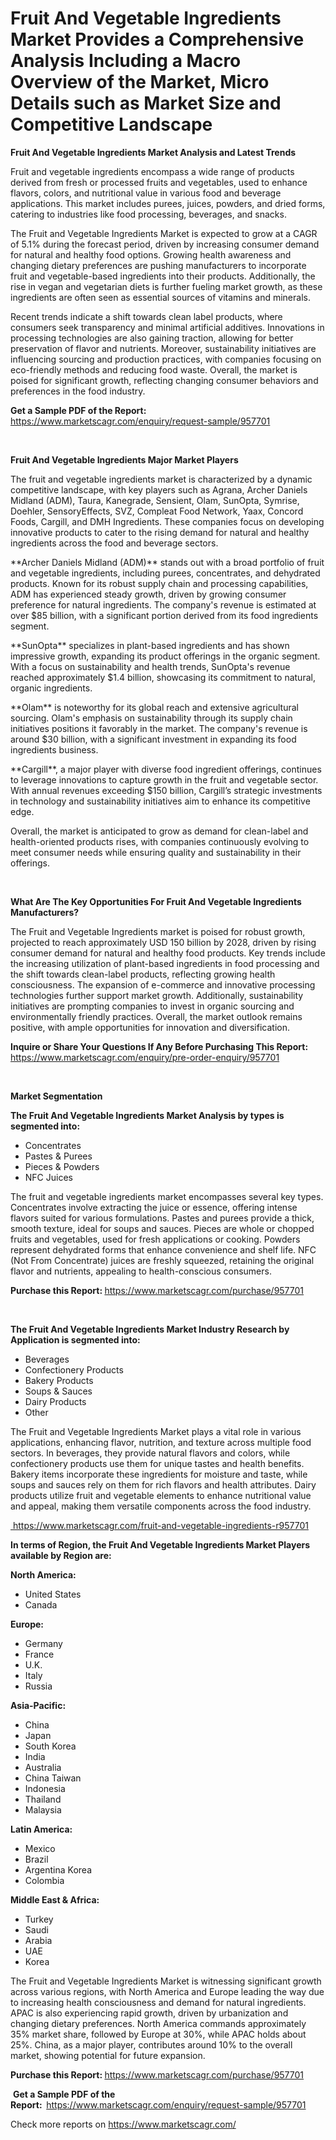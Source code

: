 <p><h1>Fruit And Vegetable Ingredients Market Provides a Comprehensive Analysis Including a Macro Overview of the Market, Micro Details such as Market Size and Competitive Landscape</h1></p><p><strong>Fruit And Vegetable Ingredients Market Analysis and Latest Trends</strong></p>
<p><p>Fruit and vegetable ingredients encompass a wide range of products derived from fresh or processed fruits and vegetables, used to enhance flavors, colors, and nutritional value in various food and beverage applications. This market includes purees, juices, powders, and dried forms, catering to industries like food processing, beverages, and snacks.</p><p>The Fruit and Vegetable Ingredients Market is expected to grow at a CAGR of 5.1% during the forecast period, driven by increasing consumer demand for natural and healthy food options. Growing health awareness and changing dietary preferences are pushing manufacturers to incorporate fruit and vegetable-based ingredients into their products. Additionally, the rise in vegan and vegetarian diets is further fueling market growth, as these ingredients are often seen as essential sources of vitamins and minerals.</p><p>Recent trends indicate a shift towards clean label products, where consumers seek transparency and minimal artificial additives. Innovations in processing technologies are also gaining traction, allowing for better preservation of flavor and nutrients. Moreover, sustainability initiatives are influencing sourcing and production practices, with companies focusing on eco-friendly methods and reducing food waste. Overall, the market is poised for significant growth, reflecting changing consumer behaviors and preferences in the food industry.</p></p>
<p><strong>Get a Sample PDF of the Report:&nbsp;</strong> <a href="https://www.marketscagr.com/enquiry/request-sample/957701?utm_campaign=1895&utm_medium=2&utm_source=Github&utm_content=ia&utm_term=14022025&utm_id=fruit-and-vegetable-ingredients">https://www.marketscagr.com/enquiry/request-sample/957701</a></p>
<p>&nbsp;</p>
<p><strong>Fruit And Vegetable Ingredients Major Market Players</strong></p>
<p><p>The fruit and vegetable ingredients market is characterized by a dynamic competitive landscape, with key players such as Agrana, Archer Daniels Midland (ADM), Taura, Kanegrade, Sensient, Olam, SunOpta, Symrise, Doehler, SensoryEffects, SVZ, Compleat Food Network, Yaax, Concord Foods, Cargill, and DMH Ingredients. These companies focus on developing innovative products to cater to the rising demand for natural and healthy ingredients across the food and beverage sectors.</p><p>**Archer Daniels Midland (ADM)** stands out with a broad portfolio of fruit and vegetable ingredients, including purees, concentrates, and dehydrated products. Known for its robust supply chain and processing capabilities, ADM has experienced steady growth, driven by growing consumer preference for natural ingredients. The company's revenue is estimated at over $85 billion, with a significant portion derived from its food ingredients segment.</p><p>**SunOpta** specializes in plant-based ingredients and has shown impressive growth, expanding its product offerings in the organic segment. With a focus on sustainability and health trends, SunOpta's revenue reached approximately $1.4 billion, showcasing its commitment to natural, organic ingredients.</p><p>**Olam** is noteworthy for its global reach and extensive agricultural sourcing. Olam's emphasis on sustainability through its supply chain initiatives positions it favorably in the market. The company's revenue is around $30 billion, with a significant investment in expanding its food ingredients business.</p><p>**Cargill**, a major player with diverse food ingredient offerings, continues to leverage innovations to capture growth in the fruit and vegetable sector. With annual revenues exceeding $150 billion, Cargill’s strategic investments in technology and sustainability initiatives aim to enhance its competitive edge.</p><p>Overall, the market is anticipated to grow as demand for clean-label and health-oriented products rises, with companies continuously evolving to meet consumer needs while ensuring quality and sustainability in their offerings.</p></p>
<p>&nbsp;</p>
<p><strong>What Are The Key Opportunities For Fruit And Vegetable Ingredients Manufacturers?</strong></p>
<p><p>The Fruit and Vegetable Ingredients market is poised for robust growth, projected to reach approximately USD 150 billion by 2028, driven by rising consumer demand for natural and healthy food products. Key trends include the increasing utilization of plant-based ingredients in food processing and the shift towards clean-label products, reflecting growing health consciousness. The expansion of e-commerce and innovative processing technologies further support market growth. Additionally, sustainability initiatives are prompting companies to invest in organic sourcing and environmentally friendly practices. Overall, the market outlook remains positive, with ample opportunities for innovation and diversification.</p></p>
<p><strong>Inquire or Share Your Questions If Any Before Purchasing This Report:</strong> <a href="https://www.marketscagr.com/enquiry/pre-order-enquiry/957701?utm_campaign=1895&utm_medium=2&utm_source=Github&utm_content=ia&utm_term=14022025&utm_id=fruit-and-vegetable-ingredients">https://www.marketscagr.com/enquiry/pre-order-enquiry/957701</a></p>
<p>&nbsp;</p>
<p><strong>Market Segmentation</strong></p>
<p><strong>The Fruit And Vegetable Ingredients Market Analysis by types is segmented into:</strong></p>
<p><ul><li>Concentrates</li><li>Pastes & Purees</li><li>Pieces & Powders</li><li>NFC Juices</li></ul></p>
<p><p>The fruit and vegetable ingredients market encompasses several key types. Concentrates involve extracting the juice or essence, offering intense flavors suited for various formulations. Pastes and purees provide a thick, smooth texture, ideal for soups and sauces. Pieces are whole or chopped fruits and vegetables, used for fresh applications or cooking. Powders represent dehydrated forms that enhance convenience and shelf life. NFC (Not From Concentrate) juices are freshly squeezed, retaining the original flavor and nutrients, appealing to health-conscious consumers.</p></p>
<p><strong>Purchase this Report:&nbsp;</strong><a href="https://www.marketscagr.com/purchase/957701?utm_campaign=1895&utm_medium=2&utm_source=Github&utm_content=ia&utm_term=14022025&utm_id=fruit-and-vegetable-ingredients">https://www.marketscagr.com/purchase/957701</a></p>
<p>&nbsp;</p>
<p><strong>The Fruit And Vegetable Ingredients Market Industry Research by Application is segmented into:</strong></p>
<p><ul><li>Beverages</li><li>Confectionery Products</li><li>Bakery Products</li><li>Soups & Sauces</li><li>Dairy Products</li><li>Other</li></ul></p>
<p><p>The Fruit and Vegetable Ingredients Market plays a vital role in various applications, enhancing flavor, nutrition, and texture across multiple food sectors. In beverages, they provide natural flavors and colors, while confectionery products use them for unique tastes and health benefits. Bakery items incorporate these ingredients for moisture and taste, while soups and sauces rely on them for rich flavors and health attributes. Dairy products utilize fruit and vegetable elements to enhance nutritional value and appeal, making them versatile components across the food industry.</p></p>
<p><a href="https://www.marketscagr.com/fruit-and-vegetable-ingredients-r957701?utm_campaign=1895&utm_medium=2&utm_source=Github&utm_content=ia&utm_term=14022025&utm_id=fruit-and-vegetable-ingredients">&nbsp;https://www.marketscagr.com/fruit-and-vegetable-ingredients-r957701</a></p>
<p><strong>In terms of Region, the Fruit And Vegetable Ingredients Market Players available by Region are:</strong></p>
<p>
    <p> <strong> North America: </strong>
        <ul>
            <li>United States</li>
            <li>Canada</li>
        </ul>
        </p> 
    <p> <strong> Europe: </strong>
        <ul>
            <li>Germany</li>
            <li>France</li>
            <li>U.K.</li>
            <li>Italy</li>
            <li>Russia</li>
        </ul>
        </p> 
    <p> <strong> Asia-Pacific: </strong>
        <ul>
            <li>China</li>
            <li>Japan</li>
            <li>South Korea</li>
            <li>India</li>
            <li>Australia</li>
            <li>China Taiwan</li>
            <li>Indonesia</li>
            <li>Thailand</li>
            <li>Malaysia</li>
        </ul>
        </p> 
    <p> <strong> Latin America: </strong>
        <ul>
            <li>Mexico</li>
            <li>Brazil</li>
            <li>Argentina Korea</li>
            <li>Colombia</li>
        </ul>
        </p> 
    <p> <strong> Middle East & Africa: </strong>
        <ul>
            <li>Turkey</li>
            <li>Saudi</li>
            <li>Arabia</li>
            <li>UAE</li>
            <li>Korea</li>
        </ul>
    </p>
    </p>
<p><p>The Fruit and Vegetable Ingredients Market is witnessing significant growth across various regions, with North America and Europe leading the way due to increasing health consciousness and demand for natural ingredients. APAC is also experiencing rapid growth, driven by urbanization and changing dietary preferences. North America commands approximately 35% market share, followed by Europe at 30%, while APAC holds about 25%. China, as a major player, contributes around 10% to the overall market, showing potential for future expansion.</p></p>
<p><strong>Purchase this Report: </strong><a href="https://www.marketscagr.com/purchase/957701?utm_campaign=1895&utm_medium=2&utm_source=Github&utm_content=ia&utm_term=14022025&utm_id=fruit-and-vegetable-ingredients">https://www.marketscagr.com/purchase/957701</a></p>
<p>&nbsp;<strong>Get a Sample PDF of the Report:&nbsp;&nbsp;</strong><a href="https://www.marketscagr.com/enquiry/request-sample/957701?utm_campaign=1895&utm_medium=2&utm_source=Github&utm_content=ia&utm_term=14022025&utm_id=fruit-and-vegetable-ingredients">https://www.marketscagr.com/enquiry/request-sample/957701</a></p>
<p><strong></strong></p>
<p>Check more reports on <a href="https://www.marketscagr.com/?utm_campaign=1895&utm_medium=2&utm_source=Github&utm_content=ia&utm_term=14022025&utm_id=fruit-and-vegetable-ingredients">https://www.marketscagr.com/</a></p>